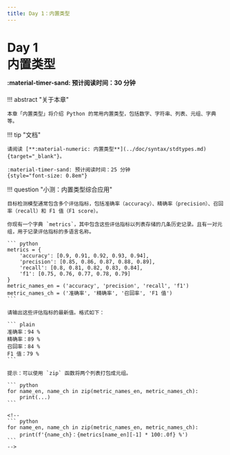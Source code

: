 ```yaml
---
title: Day 1：内置类型
---
```


# Day 1<br>**内置类型**<p style="font-size: 0.5em"> :material-timer-sand: 预计阅读时间：30 分钟 </p>

!!! abstract "关于本章"

    本章「内置类型」将介绍 Python 的常用内置类型，包括数字、字符串、列表、元组、字典等。

!!! tip "文档"

    请阅读 [**:material-numeric: 内置类型**](../doc/syntax/stdtypes.md){target="_blank"}。

    :material-timer-sand: 预计阅读时间：25 分钟
    {style="font-size: 0.8em"}

!!! question "小测：内置类型综合应用"

    目标检测模型通常包含多个评估指标，包括准确率（accuracy）、精确率（precision）、召回率（recall）和 F1 值（F1 score）。

    你现有一个字典 `metrics`，其中包含这些评估指标以列表存储的几条历史记录。且有一对元组，用于记录评估指标的多语言名称。

    ``` python
    metrics = {
        'accuracy': [0.9, 0.91, 0.92, 0.93, 0.94],
        'precision': [0.85, 0.86, 0.87, 0.88, 0.89],
        'recall': [0.8, 0.81, 0.82, 0.83, 0.84],
        'f1': [0.75, 0.76, 0.77, 0.78, 0.79]
    }
    metric_names_en = ('accuracy', 'precision', 'recall', 'f1')
    metric_names_ch = ('准确率', '精确率', '召回率', 'F1 值')
    ```

    请输出这些评估指标的最新值。格式如下：

    ``` plain
    准确率：94 %
    精确率：89 %
    召回率：84 %
    F1 值：79 %
    ```

    提示：可以使用 `zip` 函数将两个列表打包成元组。

    ``` python
    for name_en, name_ch in zip(metric_names_en, metric_names_ch):
        print(...)
    ```

    <!--
    ``` python
    for name_en, name_ch in zip(metric_names_en, metric_names_ch):
        print(f'{name_ch}：{metrics[name_en][-1] * 100:.0f} %')
    ```
    -->